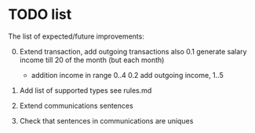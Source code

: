 # TODO list

The list of expected/future improvements:

0. Extend transaction, add outgoing transactions also
0.1 generate salary income till 20 of the month (but each month)
   + addition income in range 0..4
0.2 add outgoing income, 1..5
   
1. Add list of supported types see rules.md

2. Extend communications sentences

3. Check that sentences in communications are uniques

